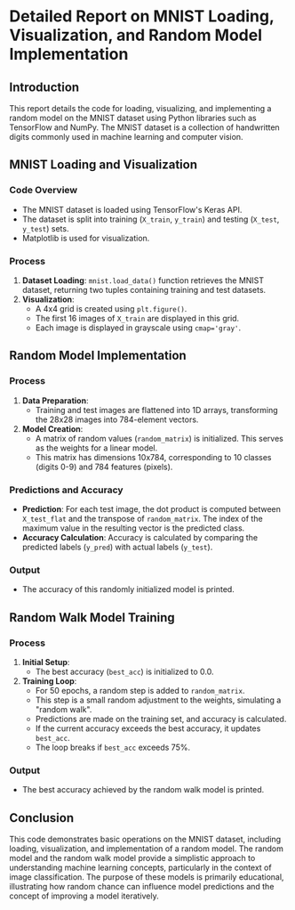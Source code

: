 # Detailed Report on MNIST Loading, Visualization, and Random Model Implementation

## Introduction

This report details the code for loading, visualizing, and implementing a random model on the MNIST dataset using Python libraries such as TensorFlow and NumPy. The MNIST dataset is a collection of handwritten digits commonly used in machine learning and computer vision.

## MNIST Loading and Visualization

### Code Overview
- The MNIST dataset is loaded using TensorFlow's Keras API.
- The dataset is split into training (`X_train`, `y_train`) and testing (`X_test`, `y_test`) sets.
- Matplotlib is used for visualization.

### Process
1. **Dataset Loading**: `mnist.load_data()` function retrieves the MNIST dataset, returning two tuples containing training and test datasets.
2. **Visualization**:
   - A 4x4 grid is created using `plt.figure()`.
   - The first 16 images of `X_train` are displayed in this grid.
   - Each image is displayed in grayscale using `cmap='gray'`.

## Random Model Implementation

### Process
1. **Data Preparation**:
   - Training and test images are flattened into 1D arrays, transforming the 28x28 images into 784-element vectors.
2. **Model Creation**:
   - A matrix of random values (`random_matrix`) is initialized. This serves as the weights for a linear model.
   - This matrix has dimensions 10x784, corresponding to 10 classes (digits 0-9) and 784 features (pixels).

### Predictions and Accuracy
- **Prediction**: For each test image, the dot product is computed between `X_test_flat` and the transpose of `random_matrix`. The index of the maximum value in the resulting vector is the predicted class.
- **Accuracy Calculation**: Accuracy is calculated by comparing the predicted labels (`y_pred`) with actual labels (`y_test`).

### Output
- The accuracy of this randomly initialized model is printed.

## Random Walk Model Training

### Process
1. **Initial Setup**:
   - The best accuracy (`best_acc`) is initialized to 0.0.
2. **Training Loop**:
   - For 50 epochs, a random step is added to `random_matrix`.
   - This step is a small random adjustment to the weights, simulating a "random walk".
   - Predictions are made on the training set, and accuracy is calculated.
   - If the current accuracy exceeds the best accuracy, it updates `best_acc`.
   - The loop breaks if `best_acc` exceeds 75%.

### Output
- The best accuracy achieved by the random walk model is printed.

## Conclusion

This code demonstrates basic operations on the MNIST dataset, including loading, visualization, and implementation of a random model. The random model and the random walk model provide a simplistic approach to understanding machine learning concepts, particularly in the context of image classification. The purpose of these models is primarily educational, illustrating how random chance can influence model predictions and the concept of improving a model iteratively.
